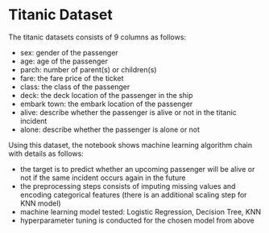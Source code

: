 # Titanic Dataset

The titanic datasets consists of 9 columns as follows:
* sex: gender of the passenger
* age: age of the passenger
* parch: number of parent(s) or children(s)
* fare: the fare price of the ticket
* class: the class of the passenger
* deck: the deck location of the passenger in the ship
* embark town: the embark location of the passenger
* alive: describe whether the passenger is alive or not in the titanic incident
* alone: describe whether the passenger is alone or not

Using this dataset, the notebook shows machine learning algorithm chain with details as follows:
* the target is to predict whether an upcoming passenger will be alive or not if the same incident occurs again in the future
* the preprocessing steps consists of imputing missing values and encoding categorical features (there is an additional scaling step for KNN model)
* machine learning model tested: Logistic Regression, Decision Tree, KNN
* hyperparameter tuning is conducted for the chosen model from above
